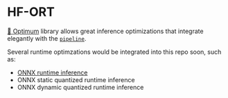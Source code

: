 # HF-ORT

[🤗 Optimum](https://github.com/huggingface/optimum) library allows great inference optimizations that integrate elegantly with the [`pipeline`](https://huggingface.co/docs/transformers/main_classes/pipelines).

Several runtime optimzations would be integrated into this repo soon, such as:
- [ONNX runtime inference](https://github.com/huggingface/optimum/blob/0ddcb4fbea110577371deb79f4d063fa5aab46a1/README.md#exporting-transformers-models-to-onnx)
- ONNX static quantized runtime inference
- ONNX dynamic quantized runtime inference